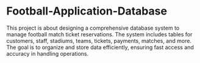 # Football-Application-Database
This project is about designing a comprehensive database system to manage football match ticket reservations. The system includes tables for customers, staff, stadiums, teams, tickets, payments, matches, and more. The goal is to organize and store data efficiently, ensuring fast access and accuracy in handling operations.
